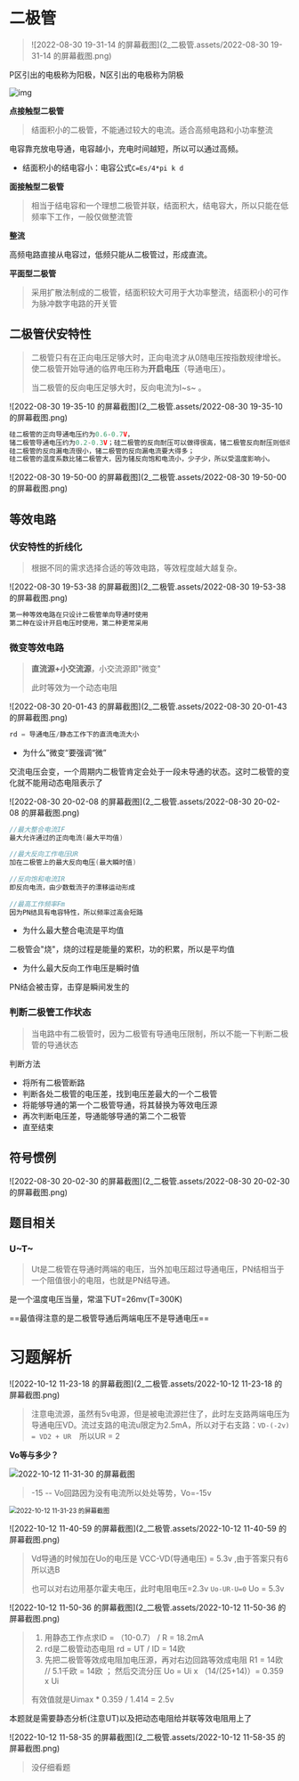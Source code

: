 # 二极管

> ![2022-08-30 19-31-14 的屏幕截图](2_二极管.assets/2022-08-30 19-31-14 的屏幕截图.png)

P区引出的电极称为阳极，N区引出的电极称为阴极



![img](./2_%E4%BA%8C%E6%9E%81%E7%AE%A1.assets/u=114817125,4173871935&fm=253&fmt=auto&app=138&f=JPEG.jpeg)

**点接触型二极管**

> 结面积小的二极管，不能通过较大的电流。适合高频电路和小功率整流

电容靠充放电导通，电容越小，充电时间越短，所以可以通过高频。

- 结面积小的结电容小：电容公式`C=Es/4*pi k d`



**面接触型二极管**

> 相当于结电容和一个理想二极管并联，结面积大，结电容大，所以只能在低频率下工作，一般仅做整流管

**整流**

高频电路直接从电容过，低频只能从二极管过，形成直流。



**平面型二极管**

> 采用扩散法制成的二极管，结面积较大可用于大功率整流，结面积小的可作为脉冲数字电路的开关管







## 二极管伏安特性

> 二极管只有在正向电压足够大时，正向电流才从0随电压按指数规律增长。使二极管开始导通的临界电压称为**开启电压**（导通电压）。
>
> 当二极管的反向电压足够大时，反向电流为I~s~ 。

![2022-08-30 19-35-10 的屏幕截图](2_二极管.assets/2022-08-30 19-35-10 的屏幕截图.png)

```c
硅二极管的正向导通电压约为0.6-0.7V，
锗二极管导通电压约为0.2-0.3V；硅二极管的反向耐压可以做得很高，锗二极管反向耐压则低得多；
硅二极管的反向漏电流很小，锗二极管的反向漏电流要大得多；
硅二极管的温度系数比锗二极管大，因为锗反向饱和电流小，少子少，所以受温度影响小。
```







![2022-08-30 19-50-00 的屏幕截图](2_二极管.assets/2022-08-30 19-50-00 的屏幕截图.png)









## 等效电路

### 伏安特性的折线化

> 根据不同的需求选择合适的等效电路，等效程度越大越复杂。

![2022-08-30 19-53-38 的屏幕截图](2_二极管.assets/2022-08-30 19-53-38 的屏幕截图.png)

```c
第一种等效电路在只设计二极管单向导通时使用
第二种在设计开启电压时使用，第二种更常采用
```





### 微变等效电路

> **直流源+小交流源**，小交流源即"微变"
>
> 此时等效为一个动态电阻

![2022-08-30 20-01-43 的屏幕截图](2_二极管.assets/2022-08-30 20-01-43 的屏幕截图.png)

```c
rd = 导通电压/静态工作下的直流电流大小
```

- 为什么”微变“要强调“微”

交流电压会变，一个周期内二极管肯定会处于一段未导通的状态。这时二极管的变化就不能用动态电阻表示了





![2022-08-30 20-02-08 的屏幕截图](2_二极管.assets/2022-08-30 20-02-08 的屏幕截图.png)

```c
//最大整合电流IF
最大允许通过的正向电流(最大平均值) 
    
//最大反向工作电压UR
加在二极管上的最大反向电压(最大瞬时值)
   
//反向饱和电流IR
即反向电流，由少数载流子的漂移运动形成
    
//最高工作频率Fm
因为PN结具有电容特性，所以频率过高会短路
```

- 为什么最大整合电流是平均值

二极管会"烧"，烧的过程是能量的累积，功的积累，所以是平均值

- 为什么最大反向工作电压是瞬时值

PN结会被击穿，击穿是瞬间发生的





### 判断二极管工作状态

> 当电路中有二极管时，因为二极管有导通电压限制，所以不能一下判断二极管的导通状态

判断方法

- 将所有二极管断路
-  判断各处二极管的电压差，找到电压差最大的一个二极管
- 将能够导通的第一个二极管导通，将其替换为等效电压源
- 再次判断电压差，导通能够导通的第二个二极管
- 直至结束









## 符号惯例

![2022-08-30 20-02-30 的屏幕截图](2_二极管.assets/2022-08-30 20-02-30 的屏幕截图.png)



## 题目相关

### U~T~

> Ut是二极管在导通时两端的电压，当外加电压超过导通电压，PN结相当于一个阻值很小的电阻，也就是PN结导通。 

是一个温度电压当量，常温下UT=26mv(T=300K)

==最值得注意的是二极管导通后两端电压不是导通电压==







# 习题解析



![2022-10-12 11-23-18 的屏幕截图](2_二极管.assets/2022-10-12 11-23-18 的屏幕截图.png)

> 注意电流源，虽然有5v电源，但是被电流源拦住了，此时左支路两端电压为导通电压VD。流过支路的电流u限定为2.5mA，所以对于右支路：`VD-(-2v) = VD2 + UR  `所以UR = 2





**Vo等与多少？**

<img src="2_二极管.assets/2022-10-12 11-31-30 的屏幕截图.png" alt="2022-10-12 11-31-30 的屏幕截图"  />

> -15 -- Vo回路因为没有电流所以处处等势，Vo=-15v

<img src="2_二极管.assets/2022-10-12 11-31-23 的屏幕截图.png" alt="2022-10-12 11-31-23 的屏幕截图" style="zoom: 80%;" />









![2022-10-12 11-40-59 的屏幕截图](2_二极管.assets/2022-10-12 11-40-59 的屏幕截图.png)

> Vd导通的时候加在Uo的电压是 VCC-VD(导通电压) = 5.3v ,由于答案只有6所以选B
>
> 也可以对右边用基尔霍夫电压，此时电阻电压=2.3v  `Uo-UR-U=0`  Uo = 5.3v







![2022-10-12 11-50-36 的屏幕截图](2_二极管.assets/2022-10-12 11-50-36 的屏幕截图.png)

> 1. 用静态工作点求ID  = （10-0.7） / R = 18.2mA
> 2. rd是二极管动态电阻 rd = UT / ID = 14欧
> 3. 先把二极管等效成电阻加电压源，再对右边回路等效成电阻 R1 = 14欧 // 5.1千欧 = 14欧  ； 然后交流分压 Uo = Ui x （14/(25+14)）= 0.359 x Ui
>
> 有效值就是Uimax * 0.359 / 1.414 = 2.5v

本题就是需要静态分析(注意UT)以及把动态电阻给并联等效电阻用上了





![2022-10-12 11-58-35 的屏幕截图](2_二极管.assets/2022-10-12 11-58-35 的屏幕截图.png)

> 没仔细看题
